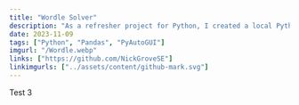 ```yaml
---
title: "Wordle Solver"
description: "As a refresher project for Python, I created a local Python application that can play and solve Wordle for me."
date: 2023-11-09
tags: ["Python", "Pandas", "PyAutoGUI"]
imgurl: "/Wordle.webp"
links: ["https://github.com/NickGroveSE"]
linkimgurls: ["../assets/content/github-mark.svg"]
---
```


Test 3